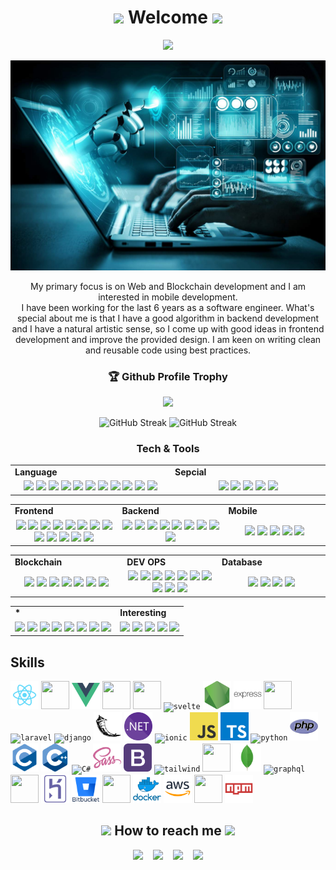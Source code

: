 <h1 align="center">
  <img src="https://media.giphy.com/media/hvRJCLFzcasrR4ia7z/giphy.gif" width="28">
    Welcome
  <img src="https://media.giphy.com/media/hvRJCLFzcasrR4ia7z/giphy.gif" width="28">
</h1>

<p align="center">
  <img src="https://readme-typing-svg.herokuapp.com/?lines=Creative,%20enthusiastic%20and%20Results-driven%20Full%20Stack%20Developer;%2B6%20years%20of%20hands-on%20experience;&center=true&width=800&height=45">
</p>

<p align="center">
  <img src="./3.jpg" />
</p>

<p align="center">
    My primary focus is on Web and Blockchain development and I am interested in mobile development.<br />
    I have been working for the last 6 years as a software engineer.
    What's special about me is that I have a good algorithm in backend development and I have a natural artistic sense, so I come up with good ideas in frontend development and improve the provided design.
    I am keen on writing clean and reusable code using best practices.
</p>

<h3 align="center">🏆 Github Profile Trophy</h3>
<p align="center">
  <img src="https://github-profile-trophy.vercel.app/?username=harrypotter0831&column=7&theme=onedark"/>
</p>
<!-- <p align = "center">
  <img src = "https://github-readme-stats.vercel.app/api/top-langs/?username=harrypotter0831&langs_count=8&layout=compact&theme=tokyonight&include_all_commits=true&line_height=27">
</p> -->

<!-- ![GitHub Streak](http://github-profile-summary-cards.vercel.app/api/cards/profile-details?username=harrypotter0831&theme=tokyonight) -->
<div align = "center">

![GitHub Streak](http://github-profile-summary-cards.vercel.app/api/cards/repos-per-language?username=harrypotter0831&theme=tokyonight)
![GitHub Streak](http://github-profile-summary-cards.vercel.app/api/cards/stats?username=harrypotter0831&theme=tokyonight)

</div>

<h3 align="center">Tech & Tools</h3>

<table>
  <tr>
    <td valign="center" width="200px"><b>Language<b></td>
    <td valign="center" width="200px"><b>Sepcial<b></td>
  </tr>
  <tr>
    <td valign="center" align="center" width="400px">
      <img src="https://img.shields.io/badge/HTML-blue" /> 
      <img src="https://img.shields.io/badge/CSS-blue" /> 
      <img src="https://img.shields.io/badge/JavaScript-blue" /> 
      <img src="https://img.shields.io/badge/TypeScript-blue" /> 
      <img src="https://img.shields.io/badge/PHP-blue" /> 
      <img src="https://img.shields.io/badge/Python-blue" /> 
      <img src="https://img.shields.io/badge/C-blue" /> 
      <img src="https://img.shields.io/badge/C++-blue" /> 
      <img src="https://img.shields.io/badge/Java-blue" /> 
      <img src="https://img.shields.io/badge/Liquid-blue" /> 
      <img src="https://img.shields.io/badge/Solidity-blue" /> 
    </td>      
    <td valign="center" align="center" width="400px">
      <img src="https://img.shields.io/badge/WebRTC-blue" />
      <img src="https://img.shields.io/badge/Socket.io-blue" />
      <img src="https://img.shields.io/badge/websocket-blue" />
      <img src="https://img.shields.io/badge/ChatGPT-blue" />
      <img src="https://img.shields.io/badge/Web Scrapping-blue" />
    </td>
  </tr>
</table>
<table>
  <tr>
    <td valign="center" width="100px"><b>Frontend<b></td>
    <td valign="center" width="100px"><b>Backend<b></td>
    <td valign="center" width="100px"><b>Mobile<b></td>
  </tr>
  <tr>
    <td valign="center" align="center" width="300px">
      <img src="https://img.shields.io/badge/React-blue" /> 
      <img src="https://img.shields.io/badge/Next-blue" /> 
      <img src="https://img.shields.io/badge/Vue-blue" /> 
      <img src="https://img.shields.io/badge/Nuxt-blue" /> 
      <img src="https://img.shields.io/badge/Angular-blue" /> 
      <img src="https://img.shields.io/badge/Svelte-blue" /> 
      <img src="https://img.shields.io/badge/Solidjs-blue" /> 
      <img src="https://img.shields.io/badge/Bootstrap-blue" /> 
      <img src="https://img.shields.io/badge/Tailwind-blue" />
      <img src="https://img.shields.io/badge/MUI-blue" /> 
      <img src="https://img.shields.io/badge/Chart.js-blue" />
      <img src="https://img.shields.io/badge/Jquery-blue" />
      <img src="https://img.shields.io/badge/Antd-blue" />
    </td>      
    <td valign="center" align="center" width="300px">
      <img src="https://img.shields.io/badge/Node.js-blue" /> 
      <img src="https://img.shields.io/badge/Express-blue" /> 
      <img src="https://img.shields.io/badge/Laravel-blue" /> 
      <img src="https://img.shields.io/badge/Codeigniter-blue" /> 
      <img src="https://img.shields.io/badge/Django-blue" /> 
      <img src="https://img.shields.io/badge/Flask-blue" /> 
      <img src="https://img.shields.io/badge/Fastapi-blue" /> 
      <img src="https://img.shields.io/badge/ASP.NET-blue" /> 
      <img src="https://img.shields.io/badge/Spring Boot-blue" /> 
    </td>
    <td valign="center" align="center" width="300px">
      <img src="https://img.shields.io/badge/React Native-blue" /> 
      <img src="https://img.shields.io/badge/React Ionic-blue" /> 
      <img src="https://img.shields.io/badge/Angular Ionic-blue" /> 
      <img src="https://img.shields.io/badge/Flutter-blue" /> 
      <img src="https://img.shields.io/badge/Swift-blue" /> 
    </td>
  </tr>
</table>
  
 <table>
  <tr>
    <td valign="center" width="100px"><b>Blockchain<b></td>
    <td valign="center" width="100px"><b>DEV OPS<b></td>
    <td valign="center" width="100px"><b>Database<b></td>
  </tr>
  <tr>
    <td valign="center" align="center" width="300px">
      <img src="https://img.shields.io/badge/Web3.js-blue" /> 
      <img src="https://img.shields.io/badge/Ethers.js-blue" /> 
      <img src="https://img.shields.io/badge/Solidity-blue" />
      <img src="https://img.shields.io/badge/Smart Contract-blue" /> 
      <img src="https://img.shields.io/badge/Bitcoin-blue" />
      <img src="https://img.shields.io/badge/NFT Marketplace/Auction-blue" />
      <img src="https://img.shields.io/badge/Launchpad/DEX/Defi-blue" />
    </td>
    <td valign="center" align="center" width="300px">
      <img src="https://img.shields.io/badge/AWS-blue" /> 
      <img src="https://img.shields.io/badge/Netlify-blue" /> 
      <img src="https://img.shields.io/badge/Heroku-blue" /> 
      <img src="https://img.shields.io/badge/Vercel-blue" /> 
      <img src="https://img.shields.io/badge/Ubuntu-blue" /> 
      <img src="https://img.shields.io/badge/Jira-blue" /> 
      <img src="https://img.shields.io/badge/CI/CD-blue" /> 
      <img src="https://img.shields.io/badge/Docker-blue" /> 
      <img src="https://img.shields.io/badge/Firebase-blue" /> 
      <img src="https://img.shields.io/badge/GraphQL-blue" /> 
    </td>
    <td valign="center" align="center" width="300px">
      <img src="https://img.shields.io/badge/MySQL-blue" /> 
      <img src="https://img.shields.io/badge/SQLite-blue" /> 
      <img src="https://img.shields.io/badge/MongoDB-blue" /> 
      <img src="https://img.shields.io/badge/PostgreSQL-blue" />
    </td>
  </tr>
</table>


<table>
  <tr>
    <td valign="center"><b>*<b></td>
    <td valign="center"><b>Interesting<b></td>
  </tr>
  <tr>
    <td valign="center" align="center">
      <img src="https://img.shields.io/badge/8+hours per day-blue" />
      <img src="https://img.shields.io/badge/Attention to detail-blue" />
      <img src="https://img.shields.io/badge/Willingness to learn-blue" />
      <img src="https://img.shields.io/badge/Collaborative mindset-blue" />
      <img src="https://img.shields.io/badge/Customer centric approach-blue" />
      <img src="https://img.shields.io/badge/Dedication to quzlity-blue" />
      <img src="https://img.shields.io/badge/String work ethic-blue" />
      <img src="https://img.shields.io/badge/Creative problem solving skills-blue" />
    </td>
    <td valign="center" align="center">
      <img src="https://img.shields.io/badge/Ruby-blue" />
      <img src="https://img.shields.io/badge/Golang-blue" />
      <img src="https://img.shields.io/badge/Unity-blue" />
      <img src="https://img.shields.io/badge/Rust-blue" />
      <img src="https://img.shields.io/badge/AI-blue" />
    </td>
  </tr>
</table>


## Skills

<code><img height="45" width="45" src="https://raw.githubusercontent.com/github/explore/80688e429a7d4ef2fca1e82350fe8e3517d3494d/topics/react/react.png"></code>
<code><img height="45" width="45" src="https://cdn.worldvectorlogo.com/logos/next-js.svg"></code>
<code><img height="45" width="45" src="https://raw.githubusercontent.com/github/explore/80688e429a7d4ef2fca1e82350fe8e3517d3494d/topics/vue/vue.png"></code>
<code><img height="45" width="45" src="https://www.vectorlogo.zone/logos/nuxtjs/nuxtjs-icon.svg"></code>
<code><img height="45" width="45" src="https://angular.io/assets/images/logos/angular/angular.svg"></code>
<code><img src="https://upload.wikimedia.org/wikipedia/commons/1/1b/Svelte_Logo.svg" alt="svelte" width="45" height="45" /></code>
<code><img height="45" width="45" src="https://raw.githubusercontent.com/github/explore/80688e429a7d4ef2fca1e82350fe8e3517d3494d/topics/nodejs/nodejs.png"></code>
<code><img src="https://raw.githubusercontent.com/devicons/devicon/2809b567852a4648062a2d3e7c1c531367458c0b/icons/express/express-original-wordmark.svg" alt="Express JS" width="45" height="45"/></code>
<code><img height="45" width="45" src="https://profilinator.rishav.dev/skills-assets/codeigniter.svg"></code>
<code><img height="45" width="45" src="https://camo.githubusercontent.com/263164b2849cb40f0c6eaea2cf8406dda9d124aefce42ab5bd30f83d3133aef0/68747470733a2f2f63646e2e69636f6e73636f75742e636f6d2f69636f6e2f667265652f706e672d36342f6c61726176656c2d3232363031352e706e67" alt='laravel'></code>
<code><img src="https://cdn.worldvectorlogo.com/logos/django.svg" alt="django" width="45" height="45" /></code>
<code><img src="https://raw.githubusercontent.com/devicons/devicon/2809b567852a4648062a2d3e7c1c531367458c0b/icons/flask/flask-original.svg" alt="flask" width="45" height="45"/></code>
<code><img height="45" width="45" src="https://raw.githubusercontent.com/github/explore/80688e429a7d4ef2fca1e82350fe8e3517d3494d/topics/dotnet/dotnet.png"></code>
<code><img src="https://camo.githubusercontent.com/dc116831bf292fd01b8013ccafbbf6ae8fc9ff45e7741c1719284957b225d691/68747470733a2f2f75706c6f61642e77696b696d656469612e6f72672f77696b6970656469612f636f6d6d6f6e732f642f64312f496f6e69635f4c6f676f2e737667" alt="ionic" width="45" height="45" data-canonical-src="https://upload.wikimedia.org/wikipedia/commons/d/d1/Ionic_Logo.svg"></code>
<code><img height="45" width="45" src="https://raw.githubusercontent.com/github/explore/80688e429a7d4ef2fca1e82350fe8e3517d3494d/topics/javascript/javascript.png"></code>
<code><img height="45" width="45" src="https://raw.githubusercontent.com/github/explore/80688e429a7d4ef2fca1e82350fe8e3517d3494d/topics/typescript/typescript.png"></code>
<code><img height="45" width="45" src="https://camo.githubusercontent.com/b68ee2443882c03a011ea49e1b6bcbe7bd994e1da6a980291557a3fd89348322/68747470733a2f2f63646e2e69636f6e73636f75742e636f6d2f69636f6e2f667265652f706e672d36342f707974686f6e2d322d3232363035312e706e67" alt='python'></code>
<code><img height="45" width="45" src="https://raw.githubusercontent.com/github/explore/80688e429a7d4ef2fca1e82350fe8e3517d3494d/topics/php/php.png"></code>
<code><img src="https://raw.githubusercontent.com/devicons/devicon/2809b567852a4648062a2d3e7c1c531367458c0b/icons/c/c-original.svg" alt="c" width="45" height="45"/></code> 
<code><img src="https://raw.githubusercontent.com/devicons/devicon/2809b567852a4648062a2d3e7c1c531367458c0b/icons/cplusplus/cplusplus-original.svg" alt="c++" width="45" height="45"/></code>
<code><img height="45" width="45" src="https://camo.githubusercontent.com/be406e7fcc11cd6204d544a8e1e3a168cd57a6fbf1d3b455830feeb85ef1ec76/68747470733a2f2f63646e2e6a7364656c6976722e6e65742f67682f64657669636f6e732f64657669636f6e2f69636f6e732f6373686172702f6373686172702d6f726967696e616c2e737667" alt='C#'></code>
<code><img height="45" width="45" src="https://raw.githubusercontent.com/github/explore/80688e429a7d4ef2fca1e82350fe8e3517d3494d/topics/sass/sass.png"></code>
<code><img height="45" width="45" src="https://raw.githubusercontent.com/github/explore/80688e429a7d4ef2fca1e82350fe8e3517d3494d/topics/bootstrap/bootstrap.png"></code>
<code><img height="45" width="45" src="https://icons-for-free.com/iconfiles/png/512/jquery+icon-1320185152994214115.png" alt='tailwind'></code>
<code><img height="45" width="45" src="https://camo.githubusercontent.com/2582ec2237a3a1fbd34e9b57332b72be27a7facb32abe7c2335e5f86e5f457a8/68747470733a2f2f63646e2e6a7364656c6976722e6e65742f67682f64657669636f6e732f64657669636f6e2f69636f6e732f6d7973716c2f6d7973716c2d6f726967696e616c2e737667"></code>
<code><img src="https://raw.githubusercontent.com/devicons/devicon/2809b567852a4648062a2d3e7c1c531367458c0b/icons/mongodb/mongodb-original.svg" alt="mongodb" width="45" height="45"/></code>
<code><img src="https://www.vectorlogo.zone/logos/graphql/graphql-icon.svg" alt="graphql" width="45" height="45" /></code>
<code><img height="45" width="45" src="https://cdn.iconscout.com/icon/free/png-256/postgresql-226047.png"></code>
<code><img src="https://raw.githubusercontent.com/devicons/devicon/2809b567852a4648062a2d3e7c1c531367458c0b/icons/heroku/heroku-original.svg" alt="heroku" width="45" height="45"/></code>
<code><img src="https://raw.githubusercontent.com/devicons/devicon/2809b567852a4648062a2d3e7c1c531367458c0b/icons/bitbucket/bitbucket-original-wordmark.svg" alt="BitBucket" width="45" height="45"/></code>
<code><img height="45" width="45" src="https://www.vectorlogo.zone/logos/figma/figma-icon.svg"></code>
<code><img height="45" width="45" src="https://raw.githubusercontent.com/github/explore/80688e429a7d4ef2fca1e82350fe8e3517d3494d/topics/docker/docker.png" ></code>
<code><img height="45" width="45" src="https://raw.githubusercontent.com/github/explore/80688e429a7d4ef2fca1e82350fe8e3517d3494d/topics/aws/aws.png"></code>
<code><img height="45" width="45" src="https://camo.githubusercontent.com/add2c9721e333f0043ac938f3dadbc26a282776e01b95b308fcaba5afaf74ae3/68747470733a2f2f6173736574732e76657263656c2e636f6d2f696d6167652f75706c6f61642f76313538383830353835382f7265706f7369746f726965732f76657263656c2f6c6f676f2e706e67"></code>
<code><img src="https://raw.githubusercontent.com/devicons/devicon/2809b567852a4648062a2d3e7c1c531367458c0b/icons/npm/npm-original-wordmark.svg" alt="NPM" width="45" height="45"/></code>

<div align="center">
  <h2>
    <img src='https://raw.githubusercontent.com/ShahriarShafin/ShahriarShafin/main/Assets/handshake.gif' width="100px" />
      How to reach me
    <img src='https://raw.githubusercontent.com/ShahriarShafin/ShahriarShafin/main/Assets/handshake.gif' width="100px" />
  </h2>

  <div align="center"> 
    <a href="mailto:codingwizard0831@gmail.com" target="_blank" rel="noopener noreferrer"><img src="https://img.icons8.com/fluency/2x/gmail-new.png"  width="40" /></a>
    &nbsp;&nbsp;
    <a href="https://join.skype.com/invite/pRUCZKE56reb" target="_blank" rel="noopener noreferrer"><img src="https://img.icons8.com/color/2x/skype.png"  width="40" /></a>
    &nbsp;&nbsp;
    <a href="https://t.me/codingwizard0831" target="_blank" rel="noopener noreferrer"><img src="https://img.icons8.com/color/2x/telegram-app.png"  width="40" /></a>
    &nbsp;&nbsp;
    <a href="https://discord.gg/NPDvxBMQ" target="_blank" rel="noopener noreferrer"><img src="https://img.icons8.com/color/2x/discord.png"  width="40" /></a>
  </div>
</div>